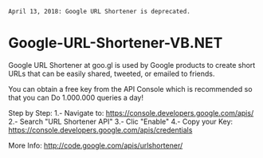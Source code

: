 
`April 13, 2018: Google URL Shortener is deprecated.`

Google-URL-Shortener-VB.NET
======

Google URL Shortener at goo.gl is used by Google products to create short URLs that can be easily shared, tweeted, or emailed to friends.

You can obtain a free key from the API Console which is recommended so that you can Do 1.000.000 queries a day! 

Step by Step:
1.- Navigate to: <a>https://console.developers.google.com/apis/</a>
2.- Search "URL Shortener API"
3.- Clic "Enable"
4.- Copy your Key: <a>https://console.developers.google.com/apis/credentials</a>

More Info: <a>http://code.google.com/apis/urlshortener/</a>
